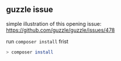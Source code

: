 ## guzzle issue

simple illustration of this opening issue: https://github.com/guzzle/guzzle/issues/478

run `composer install` frist

```bash
> composer install
```
